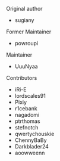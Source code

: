 Original author
- sugiany

Former Maintainer
- powroupi

Maintainer
- UuuNyaa

Contributors
- iRi-E
- lordscales91
- Pixiy
- r1cebank
- nagadomi
- ptrthomas
- stefnotch
- qwertychouskie
- ChennyBaBy
- Darkblader24
- aoowweenn
